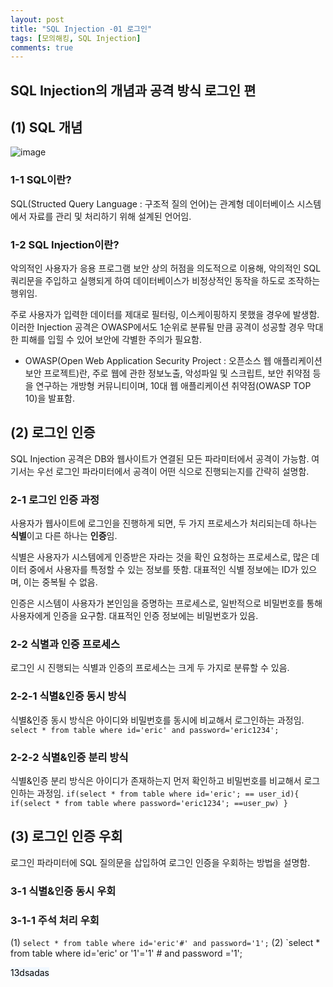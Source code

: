 ```yaml
---
layout: post
title: "SQL Injection -01 로그인"
tags: [모의해킹, SQL Injection]
comments: true
---
```


SQL Injection의 개념과 공격 방식 로그인 편
---

## (1) SQL 개념

![image](https://github.com/what0302/what0302.github.io/assets/18510716/ddb55325-2bc2-4ab6-983b-dc0ea67abacb)

### 1-1 SQL이란?

SQL(Structed Query Language : 구조적 질의 언어)는 관계형 데이터베이스 시스템에서 자료를 관리 및 처리하기 위해 설계된 언어임.

### 1-2 SQL Injection이란?

악의적인 사용자가 응용 프로그램 보안 상의 허점을 의도적으로 이용해, 악의적인 SQL 쿼리문을 주입하고 실행되게 하여 데이터베이스가 비정상적인 동작을 하도로 조작하는 행위임.

주로 사용자가 입력한 데이터를 제대로 필터링, 이스케이핑하지 못했을 경우에 발생함. 이러한 Injection 공격은 OWASP에서도 1순위로 분류될 만큼 공격이 성공할 경우 막대한 피해를 입힐 수 있어 보안에 각별한 주의가 필요함.

* OWASP(Open Web Application Security Project : 오픈소스 웹 애플리케이션 보안 프로젝트)란, 주로 웹에 관한 정보노출, 악성파일 및 스크립트, 보안 취약점 등을 연구하는 개방형 커뮤니티이며, 10대 웹 애플리케이션 취약점(OWASP TOP 10)을 발표함.

## (2) 로그인 인증

SQL Injection 공격은 DB와 웹사이트가 연결된 모든 파라미터에서 공격이 가능함. 여기서는 우선 로그인 파라미터에서 공격이 어떤 식으로 진행되는지를 간략히 설명함.

### 2-1 로그인 인증 과정

사용자가 웹사이트에 로그인을 진행하게 되면, 두 가지 프로세스가 처리되는데 하나는 **식별**이고 다른 하나는 **인증**임.

식별은 사용자가 시스템에게 인증받은 자라는 것을 확인 요청하는 프로세스로, 많은 데이터 중에서 사용자를 특정할 수 있는 정보를 뜻함.
대표적인 식별 정보에는 ID가 있으며, 이는 중복될 수 없음.

인증은 시스템이 사용자가 본인임을 증명하는 프로세스로, 일반적으로 비밀번호를 통해 사용자에게 인증을 요구함.
대표적인 인증 정보에는 비밀번호가 있음.

### 2-2 식별과 인증 프로세스

로그인 시 진행되는 식별과 인증의 프로세스는 크게 두 가지로 분류할 수 있음.

### 2-2-1 식별&인증 동시 방식

식별&인증 동시 방식은 아이디와 비밀번호를 동시에 비교해서 로그인하는 과정임.
`select * from table where id='eric' and password='eric1234';`

### 2-2-2 식별&인증 분리 방식

식별&인증 분리 방식은 아이디가 존재하는지 먼저 확인하고 비밀번호를 비교해서 로그인하는 과정임.
`if(select * from table where id='eric'; == user_id){
  if(select * from table where password='eric1234'; ==user_pw)
  }`

## (3) 로그인 인증 우회

로그인 파라미터에 SQL 질의문을 삽입하여 로그인 인증을 우회하는 방법을 설명함.

### 3-1 식별&인증 동시 우회

### 3-1-1 주석 처리 우회

(1) `select * from table where id='eric'#' and password='1';`
(2) `select * from table where id='eric' or '1'='1' # and password ='1';


<mark style='background-color: #f1f8ff'>13dsadas</mark>

















